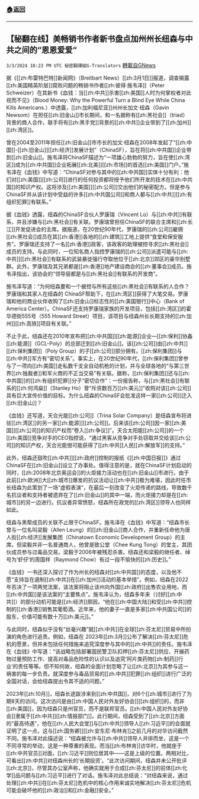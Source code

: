 ###  [:house:返回](README.md)
---


## 【秘翻在线】美畅销书作者新书盘点加州州长纽森与中共之间的“恩恩爱爱“
`3/3/2024 10:23 PM UTC 秘密翻譯組G-Translators` [轉載自GNews](https://gnews.org/articles/2361589)



据《[[zh:布雷特巴特]]新闻网》（Breitbart News）[[zh:3月1日]]报道，调查揭露[[zh:美国精英阶层]]腐败问题的畅销书作者[[zh:彼得·施韦泽]]（Peter Schweizer）在其新书《血钱：当[[zh:中共]]杀害[[zh:美国]]人时为何掌权者对此视而不见》（Blood Money: Why the Powerful Turn a Blind Eye While China Kills Americans.）中透露，[[zh:加利福尼亚]]州州长加文·纽森（Gavin Newsom）在担任[[zh:旧金山]]市长期间，和一名据称有[[zh:黑社会]]（triad）背景的商人合作，联手将有[[zh:黑手党]]背景的[[zh:中共]]企业带到了[[zh:加州]][[zh:湾区]]。

曾在2004至2011年担任[[zh:旧金山]]市市长的加文·纽森在2008年发起了“[[zh:中国]]\-[[zh:旧金山]][[zh:经济]]发展计划”（ChinaSF），旨在将[[zh:中共国]]企业带到[[zh:旧金山]]。施韦泽将ChinaSF描述为“一项雄心勃勃的努力，旨在使[[zh:湾区]]成为[[zh:中共国]]企业拓展[[zh:北美]][[zh:市场]]的首选[[zh:美国]]门户。”施韦泽在《血钱》中写道：“ChinaSF对参与其中的[[zh:中共国]]实体十分有利：他们对[[zh:美国]][[zh:公司]]进行的任何投资都将授予他们所开发的技术在[[zh:中共国]]的知识产权。这将涉及[[zh:美国]][[zh:公司]]交出他们的秘密配方。但是参与ChinaSF并从该计划中受益的许多[[zh:中共国公司]]和商人都与[[zh:中共]][[zh:有组织犯罪]]有联系。”

据《血钱》透露，纽森的ChinaSF合伙人罗康瑞（Vincent Lo）与[[zh:中共]]有联系，并且涉嫌与[[zh:黑社会]]有关联。罗康瑞曾担任ChinaSF的联合主席和[[zh:长江]]开发促进会的主席。据报道，在20世纪90年代，罗康瑞的[[zh:公司]]雇佣[[zh:黑社会]]成员在其[[zh:香港]]各地的[[zh:建筑]]工地上提供“食堂和保安服务”。罗康瑞还支持了一名[[zh:香港]]政客，该政客的助理被控寻求[[zh:黑社会]]成员的支持。与此同时，一位知名商人指控罗康瑞的[[zh:公司]]派遣可能与[[zh:中共]][[zh:黑社会]]有联系的武装暴徒强行夺取他位于[[zh:北京]]郊区的豪华别墅群。此外，罗康瑞及其兄弟都是[[zh:香港]]地产建设商会的[[zh:董事会]]成员。施韦泽指出，该协会的“领导层都是与[[zh:黑社会]]有联系的开发商”。

施韦泽写道：“为何纽森要和一个被控与所有这些[[zh:黑社会]]有联系的人合作？罗康瑞和其家人在纽森的 ChinaSF帮助下，在[[zh:湾区]]获得了大笔交易。罗康瑞和他的商业伙伴收购了[[zh:旧金山]]标志性的[[zh:美国银行]]中心（Bank of America Center）。ChinaSF还支持罗康瑞家族的开发项目，包括[[zh:湾区]]的霍华德街555号（555 Howard Street）项目，该项目与纽森州长长期支持的[[zh:加州]][[zh:高铁]]项目有关联。”

不止于此，纽森还在2010年宣布把[[zh:中共国]][[zh:能源]]企业—[[zh:保利]]协鑫[[zh:能源]]（GCL-Poly）的总部迁到[[zh:旧金山]]。该[[zh:公司]]由[[zh:中共]][[zh:保利集团]]（Poly Group）的子[[zh:公司]]部分拥有。[[zh:保利集团]]与[[zh:中共]]军方有“密切关系”。事实上，在20世纪90年代，[[zh:保利集团]]曾参与了一项向[[zh:美国]]走私数千支全自动机枪的计划，并与全球各地的“与第三世界[[zh:独裁者]]和军火商的不正当交易”有关联。据称，[[zh:保利集团]]还与[[zh:中共国]]的[[zh:有组织犯罪]]分子“密切合作”：一份报告称，与[[zh:黑社会]]有联系的[[zh:何鸿燊]]（Stanley Ho）曾“斥资数百万[[zh:美元]]”收购对该[[zh:公司]]具有巨大宣传价值的目标。为什么纽森的ChinaSF会批准这样一家[[zh:公司]]迁入[[zh:旧金山]]？

《血钱》还写道，天合光能[[zh:公司]]（Trina Solar Company）是纽森宣布将进驻[[zh:湾区]]的另一家[[zh:能源]][[zh:公司]]。后来该[[zh:公司]]因一家[[zh:美国]][[zh:公司]]的知识产权而“卷入[[zh:争议]]”。天合太阳能[[zh:公司]]的一个[[zh:美国]]竞争对手的CEO指控说，“通过黑客从竞争对手处窃取并交给该[[zh:公司]]的知识产权，天合光能很可能获得了[[zh:中共]]人民[[zh:解放军]]的支持。”

此外，纽森还鼓吹[[zh:中共]][[zh:政府]]控制的报纸《[[zh:中国日报]]》通过ChinaSF在[[zh:旧金山]]设立了办事处。值得注意的是，就在ChinaSF计划启动的同时，[[zh:2008年北京奥运会]]的火炬接力活动也在[[zh:旧金山]]市进行。由于此前[[zh:欧洲]]大[[zh:城市]]爆发的抗议活动让[[zh:中共]]极为难堪，因此时任市长纽森为此策划了一场“虚假表演”，在最后一刻改变了火炬传递的路线，导致数千名抗议者和支持者被遗弃在了[[zh:旧金山]]的其中一端，而火炬接力却是在[[zh:城市]]的另一边进行。抗议者异常愤怒，纽森所在政党的[[zh:湾区]]领导人也同样如此。

纽森与黑帮成员的关联不止限于ChinaSF。施韦泽在《血钱》中写道：“纽森市长曾与一位名叫梁毅（Allen Leung）的[[zh:旧金山]]商人合作，并重新任命他为唐人街[[zh:经济]]发展集团（Chinatown Economic Development Group）的主席。但梁毅并非一名普通商人，他曾是致公堂（Chee Kung Tong）的堂主，其团伙成员参与过毒品交易。梁毅于2006年被残忍杀害。纽森还和梁毅的继任者、绰号为‘虾仔’的周国祥（Raymond Chow）有过一段不愉快的[[zh:历史]]。”

《血钱》一书还深入探讨了作为州长的纽森对[[zh:中共国]]的态度，以及他不愿“支持旨在遏制[[zh:中共]]在[[zh:加州]]活动的基本举措”。例如，纽森在2022年否决了一项两党法案，该法案将阻止该州向外国[[zh:政府]]出售农业用地，而[[zh:中共国]]是该法案的“主要焦点”。施韦泽认为，纽森多年来（讨好[[zh:中共]]）的部分动机可能是[[zh:经济]]原因，“他在[[zh:中国大陆]]和受[[zh:中共]]控制的[[zh:香港]]销售其葡萄酒。近年来，他的妻子一直是多家[[zh:中共国公司]]的股东，价值可能有数十万[[zh:美元]]。”

与此同时，纽森似乎没有“丝毫兴趣”就[[zh:中共]]在全球[[zh:芬太尼]]贸易中所扮演的角色进行追责。例如，纽森在 2023年[[zh:3月]]公布了解决[[zh:芬太尼]]危机的愿景，但并未包括任何措施来追究深度参与其中的[[zh:中共]]的责任。施韦泽在《血钱》中写道：“该战略包括部署国民警卫队扣押[[zh:芬太尼]]供应、开展药物过量预防工作、提高对毒品危险性的认识以及追究‘阿片类药物[[zh:制药]]行业’的责任等等。但不知何故，纽森的全面计划忽略了让[[zh:北京]]为其参与这一祸害的每一步负责。就深度参与毒品贸易的[[zh:中共]]犯罪[[zh:组织]]进行广泛的全国对话，会给纽森提出令其不适的问题。”

2023年[[zh:10月]]，纽森长途跋涉来到[[zh:中共国]]，对6个[[zh:城市]]进行了为期8天的访问。这次访问是由[[zh:中国人民对外友好协会]][[zh:组织]]的，而非[[zh:美国]]，因为纽森只是州官员，而不是联邦官员。[[zh:中国人民对外友好协会]]隶属于[[zh:中共]][[zh:情报部门]]。此行期间，纽森受到了[[zh:北京]]方面的“最高待遇”，他在[[zh:人民大会堂]]与[[zh:中共]]领导人[[zh:习近平]]的会面就证明了这一点，这与[[zh:国务卿]][[zh:安东尼·布林肯]]之前几月的对华访问截然不同。施韦泽对此描述说：“纽森被允许与[[zh:中共]]领导人并排而坐，这是一个不同寻常的举动，这是一种尊重的表现。而当[[zh:布林肯]]访华时，他就座于[[zh:中共官员]]对面，[[zh:习近平]]则位居其中——这是上级的位置。两相对比，可看出[[zh:中共]]对纽森州长的‘长期投资’。“此次访问期间，纽森并未公开批评[[zh:北京]]，尽管其办公室声称，他确实就用于合成[[zh:芬太尼]]的前体[[zh:化学]]品问题与[[zh:习近平]]进行了对话。施韦泽对此总结说：“对纽森来说，通过处理[[zh:中共]]在[[zh:芬太尼]]危机中的核心作用来诚实地解决[[zh:芬太尼]]危机可能会破坏他的[[zh:政治]]和[[zh:金融]]安全。”

